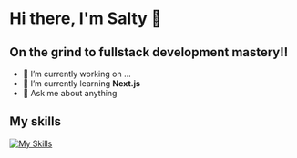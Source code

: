 # Hi there, I'm Salty 👋

<!--START_SECTION:waka--><!--END_SECTION:waka-->

## On the grind to fullstack development mastery‼️

- 🔭 I’m currently working on ...
- 🌱 I’m currently learning **Next.js**
- 💬 Ask me about anything

## My skills
[![My Skills](https://skillicons.dev/icons?i=js,py,react,lua)](https://skillicons.dev)

